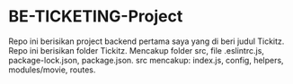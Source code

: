 # BE-TICKETING-Project
Repo ini berisikan project backend pertama saya yang di beri judul Tickitz.
Repo ini berisikan folder Tickitz.
Mencakup folder src, file .eslintrc.js, package-lock.json, package.json.
src mencakup: index.js, config, helpers, modules/movie, routes.
